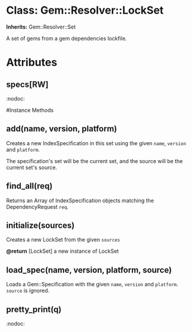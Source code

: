 # Class: Gem::Resolver::LockSet
**Inherits:** Gem::Resolver::Set
    

A set of gems from a gem dependencies lockfile.


# Attributes
## specs[RW] [](#attribute-i-specs)
:nodoc:


#Instance Methods
## add(name, version, platform) [](#method-i-add)
Creates a new IndexSpecification in this set using the given `name`, `version`
and `platform`.

The specification's set will be the current set, and the source will be the
current set's source.

## find_all(req) [](#method-i-find_all)
Returns an Array of IndexSpecification objects matching the DependencyRequest
`req`.

## initialize(sources) [](#method-i-initialize)
Creates a new LockSet from the given `sources`

**@return** [LockSet] a new instance of LockSet

## load_spec(name, version, platform, source) [](#method-i-load_spec)
Loads a Gem::Specification with the given `name`, `version` and `platform`. 
`source` is ignored.

## pretty_print(q) [](#method-i-pretty_print)
:nodoc:

